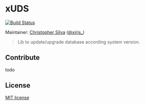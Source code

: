 # xUDS
[![Build Status](https://travis-ci.org/xiris/xuds.svg?branch=dev)](https://travis-ci.org/xiris/xuds)

Maintainer: [Christopher Silva](https://github.com/xiris) ([@xiris_](http://twitter.com/xiris_))

> Lib to update/upgrade database according system version.


## Contribute

todo


## License

[MIT license](http://opensource.org/licenses/MIT)
